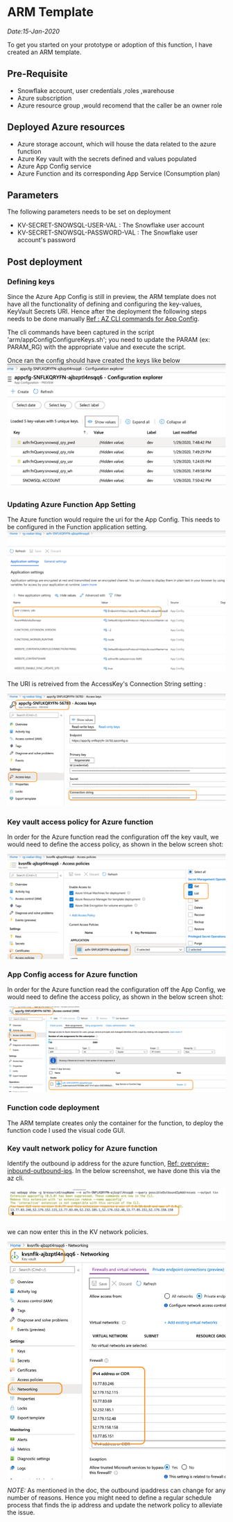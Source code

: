 # ARM Template

_Date:15-Jan-2020_ 

To get you started on your prototype or adoption of this function, I have created
an ARM template.

## Pre-Requisite
 - Snowflake account, user credentials ,roles ,warehouse
 - Azure subscription
 - Azure resource group ,would recomend that the caller be an owner role

## Deployed Azure resources
- Azure storage account, which will house the data related to the azure function
- Azure Key vault with the secrets defined and values populated
- Azure App Config service
- Azure Function and its corresponding App Service (Consumption plan)

## Parameters
The following parameters needs to be set on deployment
- KV-SECRET-SNOWSQL-USER-VAL : The Snowflake user account
- KV-SECRET-SNOWSQL-PASSWORD-VAL : The Snowflake user account's password

## Post deployment

### Defining keys
Since the Azure App Config is still in preview, the ARM template does not have all the functionality of defining and configuring the key-values, KeyVault Secrets URI. Hence after the deployment the following steps needs to be done manually [Ref : AZ CLI commands for App Config](https://docs.microsoft.com/en-us/cli/azure/ext/appconfig/appconfig).

The cli commands have been captured in the script 'arm/appConfigConfigureKeys.sh'; you need to update the PARAM (ex: PARAM_RG) with the
appropriate value and execute the script.

Once ran the config should have created the keys like below
![](../images/azure_app_config.png)

### Updating Azure Function App Setting
The Azure function would require the uri for the App Config. This needs to be configured in the Function application setting. 
![](../images/azfn_appconfiguration.png)

The URI is retreived from the AccessKey's Connection String setting :

![](../images/azfn_appconfiguration_accesskey.png)

### Key vault access policy for Azure function
In order for the Azure function read the configuration off the key vault, we would need to define the access policy, as shown in the below screen shot:

![](../images/az_kv_accesspolicies.png)

### App Config access for Azure function
In order for the Azure function read the configuration off the App Config, we would need to define the access policy, as shown in the below screen shot:

![](images/azure_app_config_accesspolicy.png)

### Function code deployment
The ARM template creates only the container for the function, to deploy the function code I used the visual code GUI.

### Key vault network policy for Azure function
Identify the outbound ip address for the azure function, [Ref: overview-inbound-outbound-ips](https://docs.microsoft.com/en-us/azure/app-service/overview-inbound-outbound-ips). In the below screenshot, we have done this via the az cli.  

![](../images/azfn_outboundipaddresses.png)

we can now enter this in the KV network policies. 

![](../images/azkv_network_policy_configured.png)

_*NOTE:*_ As mentioned in the doc, the outbound ipaddress can change for any number of reasons. Hence you might need to define a regular schedule process that finds the ip address and update the network policy to alleviate the issue.


